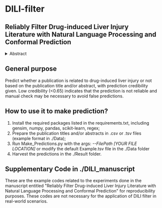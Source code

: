 # DILI-filter
## Reliably Filter Drug-induced Liver Injury Literature with Natural Language Processing and Conformal Prediction

<details>
<summary>Abstract</summary>
Drug-induced liver injury describes the adverse effects of drugs that damage liver. Life-threatening results including liver failure or death were also reported in severe cases. Therefore, the events related to liver injury are strictly monitored for all approved drugs and the liver toxicity is an important assessments for new drug candidates. These reports are documented in research papers that contain preliminary in vitro and in vivo experiments. Conventionally, data extraction from previous publications relies heavily on resource-demanding manual labelling, which considerably restricted the efficiency of the information extraction. The development of natural language processing techniques enabled the automatic processing of biomedical texts. Herein, based on around 28,000 papers (titles and abstracts) provided by the Critical Assessment of Massive Data Analysis challenge, this study benchmarked model performances on filtering out liver-damage-related literature. Among five text embedding techniques, the model using term frequency-inverse document frequency (TFIDF) and logistic regression outperformed others with an accuracy of 0.957 on the validation set. Furthermore, an ensemble model with similar overall performances was developed with a logistic regression model on the predicted probability given by separate models with different vectorization techniques. The ensemble model achieved a high accuracy of 0.954 and an F1 score of 0.955 in the hold-out validation data provided by the challenge. Moreover, important words in positive/negative predictions were identified via model interpretation. The prediction reliability was quantified with conformal prediction, which provides users with a control over the prediction uncertainty. Overall, the ensemble model and TF-IDF model reached satisfactory classification results, which can be further used by researchers to rapidly filter literature that describes events related to liver injury induced by medications.
</details>



## General purpose
Predict whether a publication is related to drug-induced liver injury or not based on the publication title and/or abstract, with prediction credibility given. Low credibility (<0.65) indicates that the prediction is not reliable and manual check may be necessary to avoid false predictions.


## How to use it to make prediction?
1. Install the required packages listed in the requirements.txt, including gensim, numpy, pandas, scikit-learn, regex;
2. Prepare the publication titles and/or abstracts in .csv or .tsv files (example format in ./Data);
3. Run Make_Predictions.py with the args: *--FilePath [YOUR FILE LOCATION]* or modify the default Example.tsv file in the ./Data folder
4. Harvest the predictions in the ./Result folder.

## Supplementary Code in ./DILI_manuscript
These are the example codes related to the experiments done in the manuscript entitled "Reliably Filter Drug-induced Liver Injury Literature with Natural Language Processing and Conformal Prediction" for reproducibility purposes. These codes are not necessary for the application of DILI filter in real-world scenarios.
